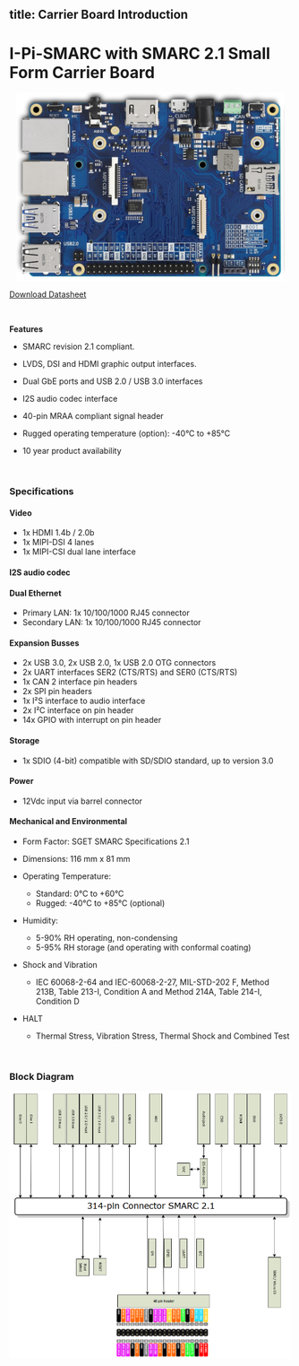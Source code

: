 title: Carrier Board Introduction 
---



#  I-Pi-SMARC with SMARC 2.1 Small Form Carrier Board






<center>
<img align="center" src="CarrierIntroduction.assets/image-20201013150420667.png" alt="image-20201013150420667" style="zoom: 50%;" />
</center>


[Download Datasheet](https://hq0epm0west0us0storage.blob.core.windows.net/$web/public/SMARC/LEC-PX30/Documentation/I-Pi-SMARC-PX30-datasheet-20200730.pdf)

<br>

**Features**

<div class = "check">

* SMARC revision 2.1 compliant.    

* LVDS, DSI and HDMI graphic output interfaces.  

* Dual GbE ports and USB 2.0 / USB 3.0 interfaces

* I2S audio codec interface

* 40-pin MRAA compliant signal header 

* Rugged operating temperature (option): -40°C to +85°C

* 10 year product availability

  <br>







### **Specifications**

####  **Video**

  * 1x HDMI 1.4b / 2.0b
  * 1x MIPI-DSI 4 lanes 
  * 1x MIPI-CSI dual lane interface 

####  **I2S audio codec**

####  **Dual Ethernet**

  * Primary LAN:  1x 10/100/1000 RJ45 connector
  * Secondary LAN: 1x 10/100/1000 RJ45 connector

#### **Expansion Busses**

  * 2x USB 3.0, 2x USB 2.0, 1x USB 2.0 OTG connectors
  * 2x UART interfaces SER2 (CTS/RTS) and SER0 (CTS/RTS)
  * 1x CAN 2 interface pin headers
  * 2x SPI pin headers
  * 1x I²S interface to audio interface
  * 2x I²C interface on pin header
  * 14x GPIO with interrupt on pin header

#### **Storage**

  * 1x SDIO (4-bit) compatible with SD/SDIO standard, up to version 3.0

####  **Power**

  * 12Vdc input via barrel connector

####  **Mechanical and Environmental**

  * Form Factor: SGET SMARC Specifications 2.1

  * Dimensions: 116 mm x 81 mm

  * Operating Temperature: 

    * Standard: 0°C to +60°C 
    * Rugged: -40°C to +85°C (optional)

  * Humidity: 

    * 5-90% RH operating, non-condensing 
    * 5-95% RH storage (and operating with conformal coating)

  * Shock and Vibration

    * IEC 60068-2-64 and IEC-60068-2-27, MIL-STD-202 F, 
      Method 213B, Table 213-I, Condition A and Method 214A, 
      Table 214-I, Condition D

  * HALT

    * Thermal Stress, Vibration Stress, Thermal Shock and Combined Test

      <br>
</div>


### **Block Diagram**
<center>
<img src="CarrierIntroduction.assets/image-20201013151208316.png" alt="image-20201013151208316" style="zoom:80%;" />
</center>